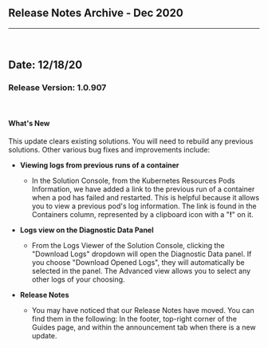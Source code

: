 ## <a name="top"></a>Release Notes Archive - Dec 2020
***

<br>

## Date: 12/18/20

### Release Version: 1.0.907

 <br>

#### **What's New**
This update clears existing solutions. You will need to rebuild any previous solutions. Other various bug fixes and improvements include:

* **Viewing logs from previous runs of a container**
  * In the Solution Console, from the Kubernetes Resources Pods Information, we have added a link to the previous run of a container when a pod has failed and restarted. This is helpful because it allows you to view a previous pod's log information. The link is found in the Containers column, represented by a clipboard icon with a "**!**" on it.

* **Logs view on the Diagnostic Data Panel**
  * From the Logs Viewer of the Solution Console, clicking the "Download Logs" dropdown will open the Diagnostic Data panel. If you choose "Download Opened Logs", they will automatically be selected in the panel. The Advanced view allows you to select any other logs of your choosing.

* **Release Notes**
  * You may have noticed that our Release Notes have moved. You can find them in the following: In the footer, top-right corner of the Guides page, and within the announcement tab when there is a new update.